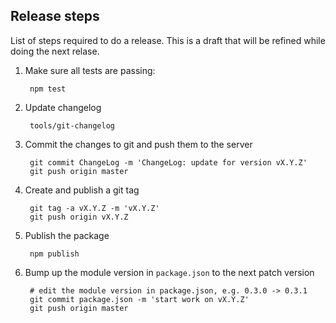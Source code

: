 ## Release steps

List of steps required to do a release.  This is a draft that will be refined
while doing the next relase.

1. Make sure all tests are passing:

        npm test

1. Update changelog

        tools/git-changelog

1. Commit the changes to git and push them to the server

        git commit ChangeLog -m 'ChangeLog: update for version vX.Y.Z'
        git push origin master

1. Create and publish a git tag

        git tag -a vX.Y.Z -m 'vX.Y.Z'
        git push origin vX.Y.Z

1. Publish the package

        npm publish

1. Bump up the module version in `package.json` to the next patch version

        # edit the module version in package.json, e.g. 0.3.0 -> 0.3.1
        git commit package.json -m 'start work on vX.Y.Z'
        git push origin master
